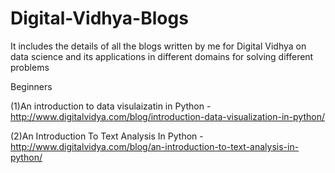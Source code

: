 # Digital-Vidhya-Blogs

It includes the details of  all the blogs written by me for Digital Vidhya  on data science and its applications in different domains for solving different problems

Beginners

(1)An introduction to data visulaizatin in Python - http://www.digitalvidya.com/blog/introduction-data-visualization-in-python/

(2)An Introduction To Text Analysis In Python - http://www.digitalvidya.com/blog/an-introduction-to-text-analysis-in-python/
